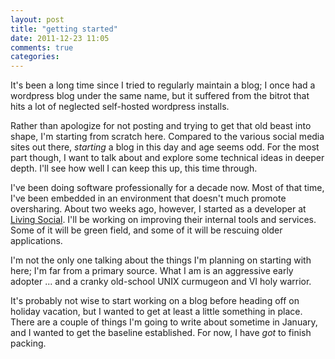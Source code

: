 ```yaml
---
layout: post
title: "getting started"
date: 2011-12-23 11:05
comments: true
categories: 
---
```


It's been a long time since I tried to regularly maintain a blog; I once had 
a wordpress blog under the same name, but it suffered from the bitrot that hits
a lot of neglected self-hosted wordpress installs.

Rather than apologize for not posting and trying to get that old beast into
shape, I'm starting from scratch here. Compared to the various social media
sites out there, _starting_ a blog in this day and age seems odd.  For the most
part though, I want to talk about and explore some technical ideas in deeper
depth.  I'll see how well I can keep this up, this time through.

I've been doing software professionally for a decade now.  Most of that time,
I've been embedded in an environment that doesn't much promote oversharing.
About two weeks ago, however, I started as a developer at [Living
Social](http://livingsocial.com/).  I'll be working on improving their
internal tools and services.  Some of it will be green field, and some of it
will be rescuing older applications.

I'm not the only one talking about the things I'm planning on starting with
here; I'm far from a primary source.  What I am is an aggressive early
adopter ... and a cranky old-school UNIX curmugeon and VI holy warrior.

It's probably not wise to start working on a blog before heading off on
holiday vacation, but I wanted to get at least a little something in place.
There are a couple of things I'm going to write about sometime in January, and
I wanted to get the baseline established.  For now, I have _got_ to finish
packing.
